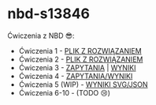 # nbd-s13846
Ćwiczenia z NBD 😎:
- Ćwiczenia 1 - [PLIK Z ROZWIĄZANIEM](https://github.com/wepiotrek/nbd-s13846/blob/master/src/Cwiczenia1.scala)
- Ćwiczenia 2 - [PLIK Z ROZWIĄZANIEM](https://github.com/wepiotrek/nbd-s13846/blob/master/src/Cwiczenia2.scala)
- Ćwiczenia 3 - [ZAPYTANIA](https://github.com/wepiotrek/nbd-s13846/tree/master/nbd-cw3) | [WYNIKI](https://github.com/wepiotrek/nbd-s13846/tree/master/nbd-cw3/wyniki)
- Ćwiczenia 4 - [ZAPYTANIA/WYNIKI](https://github.com/wepiotrek/nbd-s13846/tree/master/nbd-cw4)
- Ćwiczenia 5 (WIP) - [WYNIKI SVG/JSON](https://github.com/wepiotrek/nbd-s13846/tree/master/nbd-cw5)
- Ćwiczenia 6-10 - (TODO 😢)
